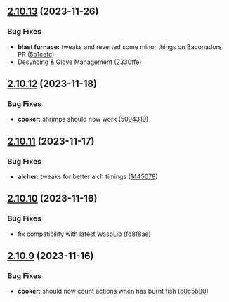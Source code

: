 ## [2.10.13](https://github.com/Torwent/wasp-free/compare/v2.10.12...v2.10.13) (2023-11-26)


### Bug Fixes

* **blast furnace:** tweaks and reverted some minor things on Baconadors PR ([5b1cefc](https://github.com/Torwent/wasp-free/commit/5b1cefc143ad604b671c69a9d60c837bba476bc7))
* Desyncing & Glove Management ([2330ffe](https://github.com/Torwent/wasp-free/commit/2330ffe734912178096e7ac6623199c094f49961))



## [2.10.12](https://github.com/Torwent/wasp-free/compare/v2.10.11...v2.10.12) (2023-11-18)


### Bug Fixes

* **cooker:** shrimps should now work ([5094319](https://github.com/Torwent/wasp-free/commit/5094319647963210b151db80c6dabf3b5189f919))



## [2.10.11](https://github.com/Torwent/wasp-free/compare/v2.10.10...v2.10.11) (2023-11-17)


### Bug Fixes

* **alcher:** tweaks for better alch timings ([1445078](https://github.com/Torwent/wasp-free/commit/144507822f25b380dfb6f80405771dd2f51b8164))



## [2.10.10](https://github.com/Torwent/wasp-free/compare/v2.10.9...v2.10.10) (2023-11-16)


### Bug Fixes

* fix compatibility with latest WaspLib ([fd8f8ae](https://github.com/Torwent/wasp-free/commit/fd8f8ae3203cd24369732739e4d3c1c601c5c6e4))



## [2.10.9](https://github.com/Torwent/wasp-free/compare/v2.10.8...v2.10.9) (2023-11-16)


### Bug Fixes

* **cooker:** should now count actions when has burnt fish ([b0c5b80](https://github.com/Torwent/wasp-free/commit/b0c5b8079917e19395d255fc621ca4cc8b44a449))



